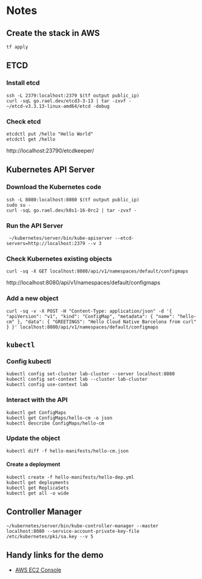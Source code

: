 # Notes

## Create the stack in AWS

```
tf apply
```

## ETCD

### Install etcd

```
ssh -L 2379:localhost:2379 $(tf output public_ip)
curl -sqL go.rael.dev/etcd3-3-13 | tar -zxvf -
~/etcd-v3.3.13-linux-amd64/etcd -debug
```

### Check etcd

```
etcdctl put /hello "Hello World"
etcdctl get /hello
```

http://localhost:23790/etcdkeeper/

## Kubernetes API Server

### Download the Kubernetes code

```
ssh -L 8080:localhost:8080 $(tf output public_ip)
sudo su -
curl -sqL go.rael.dev/k8s1-16-0rc2 | tar -zvxf -
```

### Run the API Server

```
 ~/kubernetes/server/bin/kube-apiserver --etcd-servers=http://localhost:2379 --v 3
```

### Check Kubernetes existing objects

```
curl -sq -X GET localhost:8080/api/v1/namespaces/default/configmaps
```
http://localhost:8080/api/v1/namespaces/default/configmaps

### Add a new object

```
curl -sq -v -X POST -H "Content-Type: application/json" -d '{ "apiVersion": "v1", "kind": "ConfigMap", "metadata": { "name": "hello-cm" }, "data": { "GREETINGS": "Hello Cloud Native Barcelona from curl" } }' localhost:8080/api/v1/namespaces/default/configmaps
```

## `kubectl`

### Config kubectl

```
kubectl config set-cluster lab-cluster --server localhost:8080
kubectl config set-context lab --cluster lab-cluster
kubectl config use-context lab
```

### Interact with the API

```
kubectl get ConfigMaps
kubectl get ConfigMaps/hello-cm -o json
kubectl describe ConfigMaps/hello-cm
```

### Update the object

```
kubectl diff -f hello-manifests/hello-cm.json
```

#### Create a deployment

```
kubectl create -f hello-manifests/hello-dep.yml
kubectl get deployments
kubectl get ReplicaSets
kubectl get all -o wide
```

## Controller Manager

```
~/kubernetes/server/bin/kube-controller-manager --master localhost:8080 --service-account-private-key-file /etc/kubernetes/pki/sa.key --v 5
```


## Handy links for the demo

- [AWS EC2 Console](https://eu-west-1.console.aws.amazon.com/ec2/home?region=eu-west-1#Instances:sort=tag:Name)

